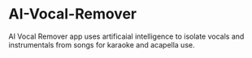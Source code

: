 # AI-Vocal-Remover
AI Vocal Remover app uses artificaial intelligence to isolate vocals and instrumentals from songs for karaoke and acapella use.
